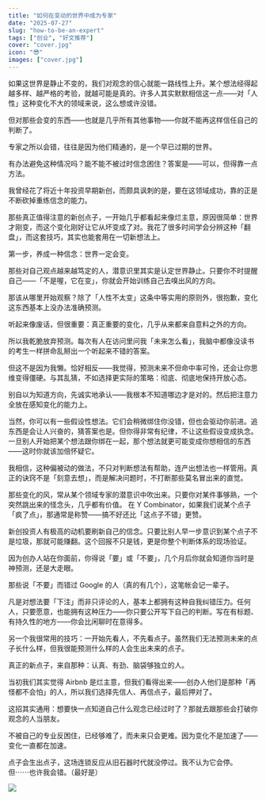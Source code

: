 ```yaml
---
title: "如何在变动的世界中成为专家"
date: "2025-07-27"
slug: "how-to-be-an-expert"
tags: ["创业", "好文推荐"]
cover: "cover.jpg"
icon: "😎"
images: ["cover.jpg"]
---
```

如果这世界是静止不变的，我们对观念的信心就能一路线性上升。某个想法经得起越多样、越严格的考验，就越可能是真的。许多人其实默默相信这一点——对「人性」这种变化不大的领域来说，这么想或许没错。



但对那些会变的东西——也就是几乎所有其他事物——你就不能再这样信任自己的判断了。



专家之所以会错，往往是因为他们精通的，是一个早已过期的世界。



有办法避免这种情况吗？能不能不被过时信念困住？答案是——可以，但得靠一点方法。



我曾经花了将近十年投资早期新创，而颇具讽刺的是，要在这领域成功，靠的正是不断砍掉重练信念的能力。



那些真正值得注意的新创点子，一开始几乎都看起来像烂主意，原因很简单：世界才刚变，而这个变化刚好让它从坏变成了对。我花了很多时间学会分辨这种「翻盘」，而这套技巧，其实也能套用在一切新想法上。



第一步，养成一种信念：世界一定会变。



那些对自己观点越来越笃定的人，潜意识里其实是认定世界静止。只要你不时提醒自己——「不是喔，它在变」，你就会开始训练自己去嗅出风的方向。



那该从哪里开始观察？除了「人性不太变」这条中等实用的原则外，很抱歉，变化这东西基本上没办法准确预测。



听起来像废话，但很重要：真正重要的变化，几乎从来都来自意料之外的方向。



所以我乾脆放弃预测。每次有人在访问里问我「未来怎么看」，我脑中都像没读书的考生一样拼命乱掰出一个听起来不错的答案。



但这不是因为我懒。恰好相反——我觉得，预测未来不但命中率可怜，还会让你思维变得僵硬。与其乱猜，不如选择更实际的策略：彻底、彻底地保持开放心态。



别自以为知道方向，先诚实地承认——我根本不知道哪边才是对的。然后把注意力全放在感知变化的能力上。



当然，你可以有一些假设性想法。它们会稍微绑住你没错，但也会驱动你前进。追东西是会让人兴奋的，猜答案也是。但你得非常有纪律，不让这些假设变成执念。
一旦别人开始把某个想法跟你绑在一起，那个想法就更可能变成你想相信的东西——这时你就该加倍怀疑它。



我相信，这种偏被动的做法，不只对判断想法有帮助，连产出想法也一样管用。真正的诀窍不是「刻意去想」，而是解决问题时，不打断那些莫名冒出来的直觉。



那些变化的风，常从某个领域专家的潜意识中吹出来。只要你对某件事够熟，一个突然跳出来的怪念头，几乎都有价值。
在 Y Combinator，如果我们说某个点子「疯了点」，那通常是称赞——搞不好还比「这点子不错」更赞。



新创投资人有极高的动机要刷新自己的信念。只要比别人早一步意识到某个点子不是垃圾，那就可能赚翻。这个回报不只是钱，更是你整个判断体系的现场验证。



因为创办人站在你面前，你得说「要」或「不要」，几个月后你就会知道你当时是神预测，还是大走眼。



那些说「不要」而错过 Google 的人（真的有几个），这笔帐会记一辈子。



凡是对想法要「下注」而非只评论的人，基本上都拥有这种自我纠错压力。任何人，只要愿意，也能拥有这种压力——你只要公开写下自己的判断。写在有标题、有持久性的地方——你会比闲聊时在意得多。



另一个我很常用的技巧：一开始先看人，不先看点子。虽然我们无法预测未来的点子长什么样，但我很能预测什么样的人会生出未来的点子。



真正的新点子，来自那种：认真、有劲、脑袋够独立的人。



当初我们其实觉得 Airbnb 是烂主意，但我们看得出来——创办人他们是那种「再怪都不会怕」的人，所以我们选择先信人、再信点子，最后押对了。



这招其实通用：想要快一点知道自己什么观念已经过时了？那就去跟那些会打破你观念的人当朋友。



不被自己的专业反困住，已经够难了，而未来只会更难。因为变化不是加速了——变化一直都在加速。



点子会生出点子，这场连锁反应从旧石器时代就没停过。我不认为它会停。
但⋯⋯也许我会错。（最好是）




![](https://prod-files-secure.s3.us-west-2.amazonaws.com/112d0858-5090-4d34-a606-b75eb8d65fd2/46476355-9cf3-4e99-9b7a-3531bc426380/1000202064.png?X-Amz-Algorithm=AWS4-HMAC-SHA256&X-Amz-Content-Sha256=UNSIGNED-PAYLOAD&X-Amz-Credential=ASIAZI2LB466VEBSB3BW%2F20250911%2Fus-west-2%2Fs3%2Faws4_request&X-Amz-Date=20250911T231146Z&X-Amz-Expires=3600&X-Amz-Security-Token=IQoJb3JpZ2luX2VjEKb%2F%2F%2F%2F%2F%2F%2F%2F%2F%2FwEaCXVzLXdlc3QtMiJHMEUCICRpH4cdvIyzM%2BrTawHSuSI3Vv9uHqNN1japVHKwuxKjAiEAik087V5du5UvMtcgHZdtZHnYb5Fj1FQjnx97ppLJENUq%2FwMIHxAAGgw2Mzc0MjMxODM4MDUiDKZWTdkneodWPSNYkircAyMMQ2E3KNWBvEh6wFWVkE%2FCpvSyWQ6tFPyrTuwci%2BAlB6E4oUt0HAic%2BsrwwFhHgybEsLsxR3JFfvmin9NmYKHfOuUYNH2YjHm903Cz0qwoj7W1QxZosf6PsNARmDLBCJappYD2UtZf8V1oOuGDMv2%2FQQUIaWW7JI20U3TqiJ5CGy2jVzg2Gx8rM03WscsWbfABz3Iw%2Fm4gUkOpy1yDNoYCUQsbnbpTtPXo%2Fw8U2mY85euxe7d3KSKM0GHoaCg%2FEV3BgSaktrO5DUS5AXEIueA5NDv2cw9YX6kor3MmIEfsC3HLoVW%2Fow4vLxsHIfYs6p5dhG2%2Fz9qO7gVDDgw9jZ9H1qWFxKQ7SEepH%2FnevL%2FadX5m2MBiXA%2B27Fbs6nkVn%2BEo2td7Y719AcZHzr6yem2pNiKxcSMeX98XFWUH%2By%2Bc6aftP7Xi3axscuRTqP%2FwOMYarfJyHqgGOLzHsy5npJnDQvr5kYv56MCuceP9g%2F2iXr1BmVlIMnHCZrWrc70hWhCw0yF5Lcgs0q%2Bs91bBuo3gescj2zBnSHGtgmvZb49FTLA0JwJ5t695tgnmgI3fh75XWGdyknt8BGMfPmu8zHTfTIbXDG0e%2F82mx2jWsHKDTO6qAPz%2BqqZFC1V8MImFjcYGOqUBS4twnBHaxf4GlLCg%2FDhMdZGE%2FvEC4vd8XOGhOkv47NCRb%2BBYS2jcHssiMpuLQzy20MEsGOHfuZt1iVTNW5pwSUAtF1%2FBV7KpOS7FeozSvFAoEn7weBM8t8%2Bwfc%2Bf70cPWMAfaKnA7qdHhcm%2FMCfioXEufyKEiez4%2BcSnWY6hwD%2FEYGsloRAUmmTSOywVcE9kOPuXuLJ%2FZ%2Fnsb6RjIXfdE6Rd56Tz&X-Amz-Signature=abad644e61a4d92ba9fb334438c75610541282aa026b71584e0c3612e9c5ad05&X-Amz-SignedHeaders=host&x-amz-checksum-mode=ENABLED&x-id=GetObject)

